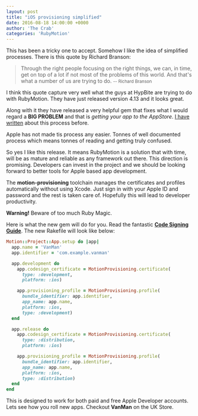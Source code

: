 ```yaml
---
layout: post
title: "iOS provisioning simplified"
date: 2016-08-18 14:00:00 +0000
author: 'The Crab'
categories: 'RubyMotion'
---
```

This has been a tricky one to accept. Somehow I like the idea of simplified processes. There is this quote by Richard Branson:

> Through the right people focusing on the right things, we can, in time, get on top of a lot if not most of the problems of this world. And that's what a number of us are trying to do.
<small>-- Richard Branson</small>

I think this quote capture very well what the guys at HypBite are trying to do with RubyMotion. They have just released version 4.13 and it looks great.

Along with it they have released a very helpful gem that fixes what I would regard a **BIG PROBLEM** and that is _getting your app to the AppStore_. [I have written](/rubymotion/ios/2016/07/10/prepare-rubymotion-app-for-appstore.html) about this process before.

Apple has not made tis process any easier. Tonnes of well documented process which means tonnes of reading and getting truly confused.

So yes I like this release. It means RubyMotion is a solution that with time, will be as mature and reliable as any framework out there. This direction is promising. Developers can invest in the project and we should be looking forward to better tools for Apple based app development.

The **motion-provisioning** toolchain manages the certificates and profiles automatically without using Xcode. Just sign in with your Apple ID and password and the rest is taken care of. Hopefully this will lead to developer productivity.

**Warning!** Beware of too much Ruby Magic.

Here is what the new gem will do for you. Read the fantastic [**Code Signing Guide**](http://www.rubymotion.com/developers/guides/manuals/cocoa/codesign/). The new Rakefile will look like below:

```rb
Motion::Project::App.setup do |app|
  app.name = 'VanMan'
  app.identifier = 'com.example.vanman'

  app.development do
    app.codesign_certificate = MotionProvisioning.certificate(
      type: :development,
      platform: :ios)

    app.provisioning_profile = MotionProvisioning.profile(
      bundle_identifier: app.identifier,
      app_name: app.name,
      platform: :ios,
      type: :development)
  end

  app.release do
    app.codesign_certificate = MotionProvisioning.certificate(
      type: :distribution,
      platform: :ios)

    app.provisioning_profile = MotionProvisioning.profile(
      bundle_identifier: app.identifier,
      app_name: app.name,
      platform: :ios,
      type: :distribution)
  end
end
```
This is designed to work for both paid and free Apple Developer accounts. Lets see how you roll new apps. Checkout **VanMan** on the UK Store.
